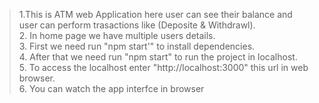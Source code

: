 > 1.This is ATM web Application here user can see their balance and user can perform trasactions like (Deposite & Withdrawl).  
> 2. In home page we have multiple users details.  
> 3. First we need run "npm start'" to install dependencies.  
> 4. After that we need run "npm start" to run the project in localhost.  
> 5. To access the localhost enter "http://localhost:3000" this url in web browser.  
> 6. You can watch the app interfce in browser
